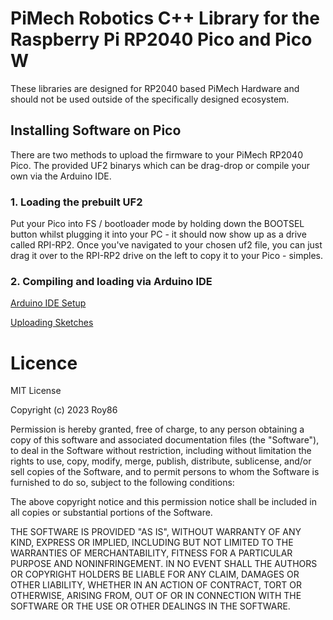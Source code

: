 # PiMech Robotics C++ Library for the Raspberry Pi RP2040 Pico and Pico W

These libraries are designed for RP2040 based PiMech Hardware and should not be used outside of the specifically designed ecosystem.

## Installing Software on Pico
There are two methods to upload the firmware to your PiMech RP2040 Pico. The provided UF2 binarys which can be drag-drop or compile your own via the Arduino IDE.

### 1. Loading the prebuilt UF2
Put your Pico into FS / bootloader mode by holding down the BOOTSEL button whilst plugging it into your PC - it should now show up as a drive called RPI-RP2. Once you've navigated to your chosen uf2 file, you can just drag it over to the RPI-RP2 drive on the left to copy it to your Pico - simples.

### 2. Compiling and loading via Arduino IDE
[Arduino IDE Setup](https://github.com/earlephilhower/arduino-pico#installing-via-arduino-boards-manager)

[Uploading Sketches](https://github.com/earlephilhower/arduino-pico#uploading-sketches)

# Licence

MIT License

Copyright (c) 2023 Roy86

Permission is hereby granted, free of charge, to any person obtaining a copy
of this software and associated documentation files (the "Software"), to deal
in the Software without restriction, including without limitation the rights
to use, copy, modify, merge, publish, distribute, sublicense, and/or sell
copies of the Software, and to permit persons to whom the Software is
furnished to do so, subject to the following conditions:

The above copyright notice and this permission notice shall be included in all
copies or substantial portions of the Software.

THE SOFTWARE IS PROVIDED "AS IS", WITHOUT WARRANTY OF ANY KIND, EXPRESS OR
IMPLIED, INCLUDING BUT NOT LIMITED TO THE WARRANTIES OF MERCHANTABILITY,
FITNESS FOR A PARTICULAR PURPOSE AND NONINFRINGEMENT. IN NO EVENT SHALL THE
AUTHORS OR COPYRIGHT HOLDERS BE LIABLE FOR ANY CLAIM, DAMAGES OR OTHER
LIABILITY, WHETHER IN AN ACTION OF CONTRACT, TORT OR OTHERWISE, ARISING FROM,
OUT OF OR IN CONNECTION WITH THE SOFTWARE OR THE USE OR OTHER DEALINGS IN THE
SOFTWARE.
